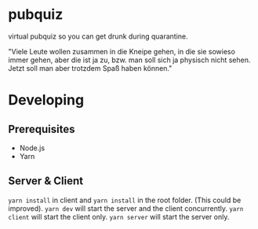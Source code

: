 # pubquiz

virtual pubquiz so you can get drunk during quarantine.

"Viele Leute wollen zusammen in die Kneipe gehen, in die sie sowieso immer gehen, aber die ist ja zu, bzw. man soll sich ja physisch nicht sehen. Jetzt soll man aber trotzdem Spaß haben können."

# Developing

## Prerequisites

- Node.js
- Yarn

## Server & Client

`yarn install` in client and `yarn install` in the root folder. (This could be improved).
`yarn dev` will start the server and the client concurrently.
`yarn client` will start the client only.
`yarn server` will start the server only.

